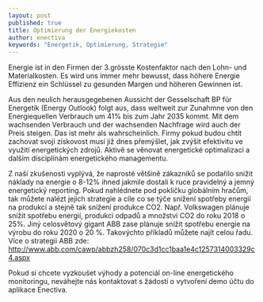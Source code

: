 ```yaml
---
layout: post
published: true
title: Optimierung der Energiekosten
author: enectiva
keywords: "Energetik, Optimierung, Strategie"
---
```


Energie ist in den Firmen der 3.grösste Kostenfaktor nach den Lohn- und Materialkosten. Es wird uns immer mehr bewusst, dass höhere Energie Effizienz ein Schlüssel zu gesunden Margen und höheren Gewinnen ist.

Aus den neulich herausgegebenen Aussicht der Gesselschaft BP für Energetik (Energy Outlook) folgt aus, dass weltweit zur Zunahmne von den Energiequellen Verbrauch um 41% bis zum Jahr 2035 kommt. Mit dem wachsenden Verbrauch und der wachsenden Nachfrage wird auch der Preis steigen. Das ist mehr als wahrscheinlich. Firmy pokud budou chtít zachovat svoji ziskovost musí již dnes přemýšlet, jak zvýšit efektivitu ve využití energetických zdrojů. Aktivě se věnovat energetické optimalizaci a dalším disciplínám energetického managementu. 

Z naší zkušenosti vyplývá, že naprosté většině zákazníků se podařilo snižit náklady na energie o 8-12% ihned jakmile dostali k ruce pravidelný a jemný energetický reporting. Pokud nahlédnete pod pokličku globálním hračům, tak můžete nalézt jejich strategie a cíle co se týče snížení spotřeby energií na produkci a stejně tak snížení produkce CO2. Např. Volkswagen plánuje snížit spotřebu energií, produkci odpadů a množství CO2 do roku 2018 o 25%. Jiný celosvětový gigant ABB zase plánuje snížit spotřebu energie na výrobu do roku 2020 o 20 %. Takovýchto příkladů můžete najít celou řadu. Více o strategii ABB zde: http://www.abb.com/cawp/abbzh258/070c3d1cc1baa1e4c1257314003329c4.aspx

Pokud si chcete vyzkoušet výhody a potenciál on-line energetického monitoringu, neváhejte nás kontaktovat s žádostí o vytvoření demo účtu do aplikace Enectiva.
